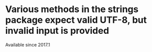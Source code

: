 # Various methods in the strings package expect valid UTF-8, but invalid input is provided

Available since
    2017.1
